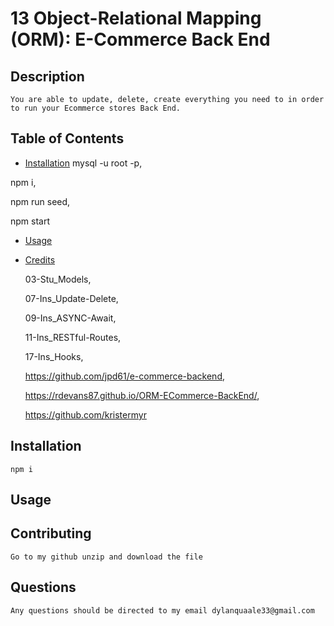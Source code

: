 # 13 Object-Relational Mapping (ORM): E-Commerce Back End

  ## Description
    You are able to update, delete, create everything you need to in order to run your Ecommerce stores Back End.
  ## Table of Contents
  - [Installation](#installation)
  mysql -u root -p,

  npm i,

  npm run seed,
  
  npm start
  - [Usage](#usage)
      
  - [Credits](#credits)

    03-Stu_Models,

    07-Ins_Update-Delete,

    09-Ins_ASYNC-Await,

    11-Ins_RESTful-Routes,

    17-Ins_Hooks,

    https://github.com/jpd61/e-commerce-backend,

    https://rdevans87.github.io/ORM-ECommerce-BackEnd/,

    https://github.com/kristermyr
    
  ## Installation
    npm i 

  ## Usage

  ## Contributing
    Go to my github unzip and download the file 

  ## Questions
    Any questions should be directed to my email dylanquaale33@gmail.com



